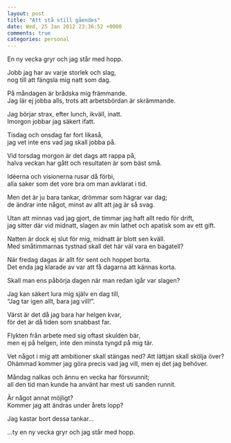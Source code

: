```yaml
---
layout: post
title: "Att stå still gåendes"
date: Wed, 25 Jan 2012 23:36:52 +0000
comments: true
categories: personal
---
```

En ny vecka gryr och jag står med hopp.

<!--more-->

Jobb jag har av varje storlek och slag,  
nog till att fängsla mig natt som dag.

På måndagen är brådska mig främmande.  
Jag lär ej jobba alls, trots att arbetsbördan är skrämmande.

Jag börjar strax, efter lunch, ikväll, inatt.  
Imorgon jobbar jag säkert ifatt.

Tisdag och onsdag far fort likaså,  
jag vet inte ens vad jag skall jobba på.

Vid torsdag morgon är det dags att rappa på,  
halva veckan har gått och resultaten är som bäst små.

Idéerna och visionerna rusar då förbi,  
alla saker som det vore bra om man avklarat i tid.

Men det är ju bara tankar, drömmar som hägrar var dag;  
de ändrar inte något, minst av allt att jag är så svag.

Utan att minnas vad jag gjort, de timmar jag haft allt redo för drift,  
jag sitter där vid midnatt, slagen av min lathet och apatisk som av ett gift.

Natten är dock ej slut för mig, midnatt är blott sen kväll.  
Med småtimmarnas tystnad skall det här väl vara en bagatell?

När fredag dagas är allt för sent och hoppet borta.  
Det enda jag klarade av var att få dagarna att kännas korta.

Skall man ens påbörja dagen när man redan igår var slagen?

Jag kan säkert lura mig själv en dag till,  
“Jag tar igen allt, bara jag vill!”.

Värst är det då jag bara har helgen kvar,  
för det är då tiden som snabbast far.

Flykten från arbete med sig oftast skulden bär,  
men ej på helgen, inte den minsta tyngd på mig tär.

Vet något i mig att ambitioner skall stängas ned? Att lättjan skall skölja över?  
Ohämmad kommer jag göra precis vad jag vill, men ej det jag behöver.

Måndag nalkas och ännu en vecka har försvunnit;  
all den tid man kunde ha använt har mest uti sanden runnit.

Är något annat möjligt?  
Kommer jag att ändras under årets lopp?

Jag kastar bort dessa tankar…

…ty en ny vecka gryr och jag står med hopp.
